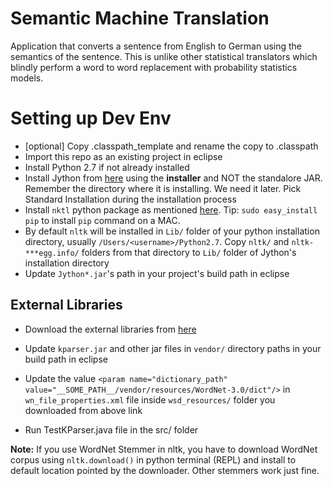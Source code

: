# Semantic Machine Translation
Application that converts a sentence from English to German using the semantics of the sentence. This is unlike other statistical translators which blindly perform a word to word replacement with probability statistics models.

# Setting up Dev Env
- [optional] Copy .classpath_template and rename the copy to .classpath
- Import this repo as an existing project in eclipse
- Install Python 2.7 if not already installed
- Install Jython from [here](http://www.jython.org/downloads.html) using the **installer** and NOT the standalore JAR. Remember the directory where it is installing. We need it later. Pick Standard Installation during the installation process
- Install `nktl` python package as mentioned [here](http://www.nltk.org/install.html). Tip: `sudo easy_install pip` to install `pip` command on a MAC.
- By default `nltk` will be installed in `Lib/` folder of your python installation directory, usually `/Users/<username>/Python2.7`. Copy `nltk/` and `nltk-***egg.info/` folders from that directory to `Lib/` folder of Jython's installation directory
- Update `Jython*.jar`'s path in your project's build path in eclipse


## External Libraries
- Download the external libraries from [here](https://drive.google.com/folderview?id=0BxCCmPeFUyx4TXNjU1Y2aF9JOWM&usp=sharing "Vendor Folder to download")
- Update `kparser.jar` and other jar files in `vendor/` directory paths in your build path in eclipse
- Update the value `<param name="dictionary_path" value="__SOME_PATH__/vendor/resources/WordNet-3.0/dict"/>` in `wn_file_properties.xml` file inside `wsd_resources/` folder you downloaded from above link

- Run TestKParser.java file in the src/ folder

**Note:** If you use WordNet Stemmer in nltk, you have to download WordNet corpus using `nltk.download()` in python terminal (REPL) and install to default location pointed by the downloader. Other stemmers work just fine.